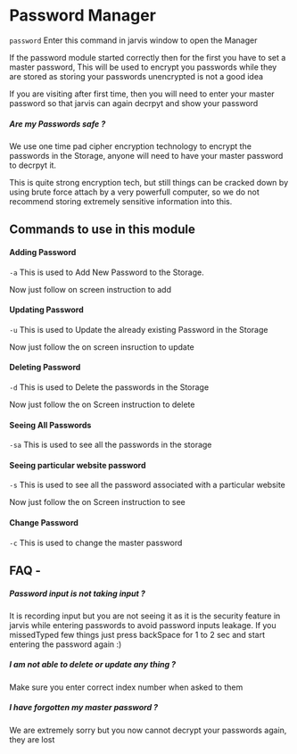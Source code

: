 # Password Manager

```password```
Enter this command in jarvis window to open the Manager

If the password module started correctly then for the first you have to set a master password, This will be used to encrypt you passwords while they are stored as storing your passwords unencrypted is not a good idea

If you are visiting after first time, then you will need to enter your master password so that jarvis can again decrpyt and show your password


##### Are my Passwords safe ?
We use one time pad cipher encryption technology to encrypt the passwords in the Storage, anyone will need to have your master password to decrpyt it.

This is quite strong encryption tech, but still things can be cracked down by using brute force attach by a very powerfull computer, so we do not recommend storing extremely sensitive information into this.


## Commands to use in this module

#### Adding Password

```-a```
This is used to Add New Password to the Storage.

Now just follow on screen instruction to add

#### Updating Password

```-u```
This is used to Update the already existing Password in the Storage

Now just follow the on screen insruction to update

#### Deleting Password

```-d```
This is used to Delete the passwords in the Storage

Now just follow the on Screen instruction to delete

#### Seeing All Passwords

```-sa```
This is used to see all the passwords in the storage

#### Seeing particular website password

```-s```
This is used to see all the password associated with a particular website

Now just follow the on Screen instruction to see

#### Change Password

```-c```
This is used to change the master password


## FAQ - 

##### Password input is not taking input ? 
It is recording input but you are not seeing it as it is the security feature in jarvis while entering passwords to avoid password inputs leakage. If you missedTyped few things just press backSpace for 1 to 2 sec and start entering the password again :)

##### I am not able to delete or update any thing ?
Make sure you enter correct index number when asked to them

##### I have forgotten my master password ?
We are extremely sorry but you now cannot decrypt your passwords again, they are lost 